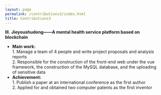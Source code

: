 ```yaml
---
layout: page
permalink: /contributions3/index.html
title: Contributions3
---
```


**III.** **Jieyoushudong——A mental health service platform based on blockchain**

- **Main work:** <br>1. Manage a team of 4 people and write project proposals and analysis reports<br>2. Responsible for the construction of the front-end web under the vue framework, the construction of the MySQL database, and the uploading of sensitive data<br>
- **Achievement:** <br>1. Publish a paper at an international conference as the first author<br>2. Applied for and obtained two computer patents as the first inventor<br>

